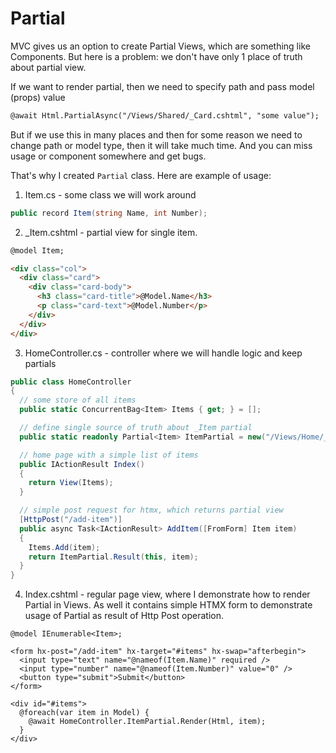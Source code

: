 # Partial

MVC gives us an option to create Partial Views, which are something like Components.
But here is a problem: we don't have only 1 place of truth about partial view.

If we want to render partial, then we need to specify path and pass model (props) value

```html
@await Html.PartialAsync("/Views/Shared/_Card.cshtml", "some value");
```

But if we use this in many places and then for some reason we need to change path or model type,
then it will take much time. And you can miss usage or component somewhere and get bugs.

That's why I created `Partial` class. Here are example of usage:

1. Item.cs - some class we will work around

```cs
public record Item(string Name, int Number);
```

2. \_Item.cshtml - partial view for single item.

```html
@model Item;

<div class="col">
  <div class="card">
    <div class="card-body">
      <h3 class="card-title">@Model.Name</h3>
      <p class="card-text">@Model.Number</p>
    </div>
  </div>
</div>
```

3. HomeController.cs - controller where we will handle logic and keep partials

```cs
public class HomeController
{
  // some store of all items
  public static ConcurrentBag<Item> Items { get; } = [];

  // define single source of truth about _Item partial
  public static readonly Partial<Item> ItemPartial = new("/Views/Home/_Item.cshtml");

  // home page with a simple list of items
  public IActionResult Index()
  {
    return View(Items);
  }

  // simple post request for htmx, which returns partial view
  [HttpPost("/add-item")]
  public async Task<IActionResult> AddItem([FromForm] Item item)
  {
    Items.Add(item);
    return ItemPartial.Result(this, item);
  }
}
```

4. Index.cshtml - regular page view, where I demonstrate how to render Partial in Views. As well it contains simple HTMX form to demonstrate usage of Partial as result of Http Post operation.

```cshtml
@model IEnumerable<Item>;

<form hx-post="/add-item" hx-target="#items" hx-swap="afterbegin">
  <input type="text" name="@nameof(Item.Name)" required />
  <input type="number" name="@nameof(Item.Number)" value="0" />
  <button type="submit">Submit</button>
</form>

<div id="#items">
  @foreach(var item in Model) {
    @await HomeController.ItemPartial.Render(Html, item);
  }
</div>
```
